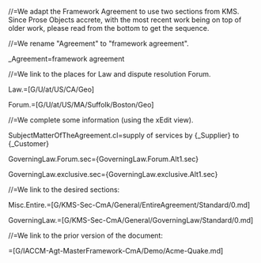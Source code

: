 //=We adapt the Framework Agreement to use two sections from KMS.  Since Prose Objects accrete, with the most recent work being on top of older work, please read from the bottom to get the sequence.

//=We rename "Agreement" to "framework agreement".

_Agreement=framework agreement

//=We link to the places for Law and dispute resolution Forum.

Law.=[G/U/at/US/CA/Geo]

Forum.=[G/U/at/US/MA/Suffolk/Boston/Geo]

//=We complete some information (using the xEdit view).

SubjectMatterOfTheAgreement.cl=supply of services by {_Supplier} to {_Customer}

GoverningLaw.Forum.sec={GoverningLaw.Forum.Alt1.sec}

GoverningLaw.exclusive.sec={GoverningLaw.exclusive.Alt1.sec}

//=We link to the desired sections:

Misc.Entire.=[G/KMS-Sec-CmA/General/EntireAgreement/Standard/0.md]

GoverningLaw.=[G/KMS-Sec-CmA/General/GoverningLaw/Standard/0.md]

//=We link to the prior version of the document:

=[G/IACCM-Agt-MasterFramework-CmA/Demo/Acme-Quake.md]